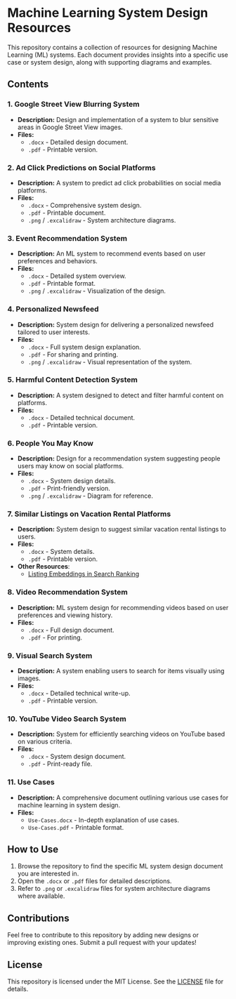 # Machine Learning System Design Resources

This repository contains a collection of resources for designing Machine Learning (ML) systems. Each document provides insights into a specific use case or system design, along with supporting diagrams and examples.

## Contents

### 1. Google Street View Blurring System
- **Description:** Design and implementation of a system to blur sensitive areas in Google Street View images.
- **Files:**
  - `.docx` - Detailed design document.
  - `.pdf` - Printable version.
  
### 2. Ad Click Predictions on Social Platforms
- **Description:** A system to predict ad click probabilities on social media platforms.
- **Files:**
  - `.docx` - Comprehensive system design.
  - `.pdf` - Printable document.
  - `.png` / `.excalidraw` - System architecture diagrams.

### 3. Event Recommendation System
- **Description:** An ML system to recommend events based on user preferences and behaviors.
- **Files:**
  - `.docx` - Detailed system overview.
  - `.pdf` - Printable format.
  - `.png` / `.excalidraw` - Visualization of the design.

### 4. Personalized Newsfeed
- **Description:** System design for delivering a personalized newsfeed tailored to user interests.
- **Files:**
  - `.docx` - Full system design explanation.
  - `.pdf` - For sharing and printing.
  - `.png` / `.excalidraw` - Visual representation of the system.

### 5. Harmful Content Detection System
- **Description:** A system designed to detect and filter harmful content on platforms.
- **Files:**
  - `.docx` - Detailed technical document.
  - `.pdf` - Printable version.

### 6. People You May Know
- **Description:** Design for a recommendation system suggesting people users may know on social platforms.
- **Files:**
  - `.docx` - System design details.
  - `.pdf` - Print-friendly version.
  - `.png` / `.excalidraw` - Diagram for reference.

### 7. Similar Listings on Vacation Rental Platforms
- **Description:** System design to suggest similar vacation rental listings to users.
- **Files:**
  - `.docx` - System details.
  - `.pdf` - Printable version.
- **Other Resources**:
    - [Listing Embeddings in Search Ranking](https://medium.com/airbnb-engineering/listing-embeddings-for-similar-listing-recommendations-and-real-time-personalization-in-search-601172f7603e)

### 8. Video Recommendation System
- **Description:** ML system design for recommending videos based on user preferences and viewing history.
- **Files:**
  - `.docx` - Full design document.
  - `.pdf` - For printing.

### 9. Visual Search System
- **Description:** A system enabling users to search for items visually using images.
- **Files:**
  - `.docx` - Detailed technical write-up.
  - `.pdf` - Printable version.

### 10. YouTube Video Search System
- **Description:** System for efficiently searching videos on YouTube based on various criteria.
- **Files:**
  - `.docx` - System design document.
  - `.pdf` - Print-ready file.

### 11. Use Cases
- **Description:** A comprehensive document outlining various use cases for machine learning in system design.
- **Files:**
  - `Use-Cases.docx` - In-depth explanation of use cases.
  - `Use-Cases.pdf` - Printable format.

## How to Use
1. Browse the repository to find the specific ML system design document you are interested in.
2. Open the `.docx` or `.pdf` files for detailed descriptions.
3. Refer to `.png` or `.excalidraw` files for system architecture diagrams where available.

## Contributions
Feel free to contribute to this repository by adding new designs or improving existing ones. Submit a pull request with your updates!

## License
This repository is licensed under the MIT License. See the [LICENSE](LICENSE.md) file for details.
